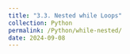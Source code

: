 ```yaml
---
title: "3.3. Nested while Loops"
collection: Python
permalink: /Python/while-nested/
date: 2024-09-08
---
```

